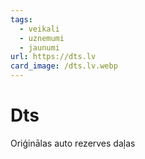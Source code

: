 ```yaml
---
tags:
  - veikali
  - uznemumi
  - jaunumi
url: https://dts.lv
card_image: /dts.lv.webp
---
```


# Dts

Oriģinālas auto rezerves daļas
